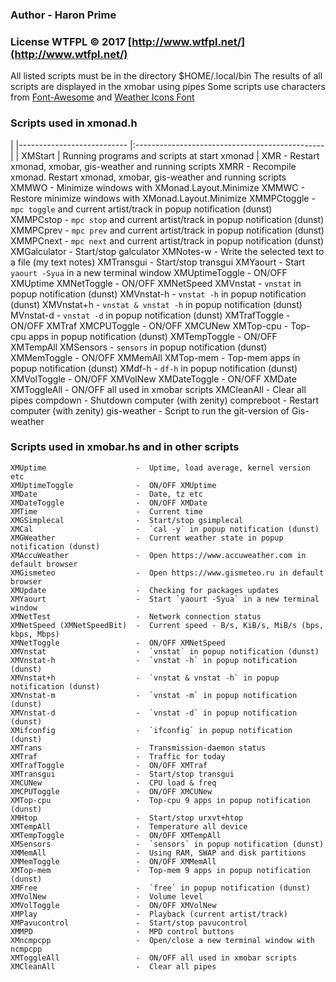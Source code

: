 ### Author - Haron Prime
### License WTFPL © 2017 [http://www.wtfpl.net/](http://www.wtfpl.net/)

All listed scripts must be in the directory $HOME/.local/bin
The results of all scripts are displayed in the xmobar using pipes
Some scripts use characters from [Font-Awesome](https://github.com/FortAwesome/Font-Awesome) and [Weather Icons Font](https://github.com/erikflowers/weather-icons)


### Scripts used in xmonad.h

|
|--------------------------- |:-----------------------------------------------|
| XMStart                    |  Running programs and scripts at start xmonad  |
XMR                         -  Restart xmonad, xmobar, gis-weather and running scripts
XMRR                        -  Recompile xmonad. Restart xmonad, xmobar, gis-weather and running scripts
XMMWO                       -  Minimize windows with XMonad.Layout.Minimize
XMMWC                       -  Restore minimize windows with XMonad.Layout.Minimize
XMMPCtoggle                 -  `mpc toggle` and current artist/track in popup notification (dunst)
XMMPCstop                   -  `mpc stop` and current artist/track in popup notification (dunst)
XMMPCprev                   -  `mpc prev` and current artist/track in popup notification (dunst)
XMMPCnext                   -  `mpc next` and current artist/track in popup notification (dunst)
XMGalculator                -  Start/stop galculator
XMNotes-w                   -  Write the selected text to a file (my text notes)
XMTransgui                  -  Start/stop transgui
XMYaourt                    -  Start `yaourt -Syua` in a new terminal window
XMUptimeToggle              -  ON/OFF XMUptime
XMNetToggle                 -  ON/OFF XMNetSpeed
XMVnstat                    -  `vnstat` in popup notification (dunst)
XMVnstat-h                  -  `vnstat -h` in popup notification (dunst)
XMVnstat+h                  -  `vnstat & vnstat -h` in popup notification (dunst)
MVnstat-d                   -  `vnstat -d` in popup notification (dunst)
XMTrafToggle                -  ON/OFF XMTraf
XMCPUToggle                 -  ON/OFF XMCUNew
XMTop-cpu                   -  Top-cpu apps in popup notification (dunst)
XMTempToggle                -  ON/OFF XMTempAll
XMSensors                   -  `sensors` in popup notification (dunst)
XMMemToggle                 -  ON/OFF XMMemAll
XMTop-mem                   -  Top-mem apps in popup notification (dunst)
XMdf-h                      -  `df-h` in popup notification (dunst)
XMVolToggle                 -  ON/OFF XMVolNew
XMDateToggle                -  ON/OFF XMDate
XMToggleAll                 -  ON/OFF all used in xmobar scripts
XMCleanAll                  -  Clear all pipes
compdown                    -  Shutdown computer (with zenity)
compreboot                  -  Restart computer (with zenity)
gis-weather                 -  Script to run the git-version of Gis-weather


### Scripts used in xmobar.hs and in other scripts
```
XMUptime                    -  Uptime, load average, kernel version etc
XMUptimeToggle              -  ON/OFF XMUptime
XMDate                      -  Date, tz etc
XMDateToggle                -  ON/OFF XMDate
XMTime                      -  Current time
XMGSimplecal                -  Start/stop gsimplecal
XMCal                       -  `cal -y` in popup notification (dunst)
XMGWeather                  -  Current weather state in popup notification (dunst)
XMAccuWeather               -  Open https://www.accuweather.com in default browser
XMGismeteo                  -  Open https://www.gismeteo.ru in default browser
XMUpdate                    -  Checking for packages updates
XMYaourt                    -  Start `yaourt -Syua` in a new terminal window
XMNetTest                   -  Network connection status
XMNetSpeed (XMNetSpeedBit)  -  Current speed - B/s, KiB/s, MiB/s (bps, kbps, Mbps)
XMNetToggle                 -  ON/OFF XMNetSpeed
XMVnstat                    -  `vnstat` in popup notification (dunst)
XMVnstat-h                  -  `vnstat -h` in popup notification (dunst)
XMVnstat+h                  -  `vnstat & vnstat -h` in popup notification (dunst)
XMVnstat-m                  -  `vnstat -m` in popup notification (dunst)
XMVnstat-d                  -  `vnstat -d` in popup notification (dunst)
XMifconfig                  -  `ifconfig` in popup notification (dunst)
XMTrans                     -  Transmission-daemon status
XMTraf                      -  Traffic for today
XMTrafToggle                -  ON/OFF XMTraf
XMTransgui                  -  Start/stop transgui
XMCUNew                     -  CPU load & freq
XMCPUToggle                 -  ON/OFF XMCUNew
XMTop-cpu                   -  Top-cpu 9 apps in popup notification (dunst)
XMHtop                      -  Start/stop urxvt+htop
XMTempAll                   -  Temperature all device
XMTempToggle                -  ON/OFF XMTempAll
XMSensors                   -  `sensors` in popup notification (dunst)
XMMemAll                    -  Using RAM, SWAP and disk partitions
XMMemToggle                 -  ON/OFF XMMemAll
XMTop-mem                   -  Top-mem 9 apps in popup notification (dunst)
XMFree                      -  `free` in popup notification (dunst)
XMVolNew                    -  Volume level
XMVolToggle                 -  ON/OFF XMVolNew
XMPlay                      -  Playback (current artist/track)
XMPavucontrol               -  Start/stop pavucontrol
XMMPD                       -  MPD control buttons
XMncmpcpp                   -  Open/close a new terminal window with ncmpcpp
XMToggleAll                 -  ON/OFF all used in xmobar scripts
XMCleanAll                  -  Clear all pipes
```
